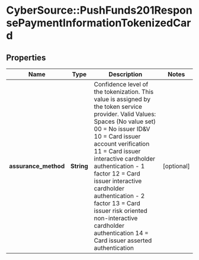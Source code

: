 # CyberSource::PushFunds201ResponsePaymentInformationTokenizedCard

## Properties
Name | Type | Description | Notes
------------ | ------------- | ------------- | -------------
**assurance_method** | **String** | Confidence level of the tokenization. This value is assigned by the token service provider.  Valid Values:  Spaces (No value set)  00 &#x3D; No issuer ID&amp;V  10 &#x3D; Card issuer account verification  11 &#x3D; Card issuer interactive cardholder authentication - 1 factor  12 &#x3D; Card issuer interactive cardholder authentication - 2 factor  13 &#x3D; Card issuer risk oriented non-interactive cardholder authentication  14 &#x3D; Card issuer asserted authentication  | [optional] 


